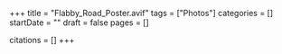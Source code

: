 +++
title = "Flabby_Road_Poster.avif"
tags = ["Photos"]
categories = []
startDate = ""
draft = false
pages = []

citations = []
+++
